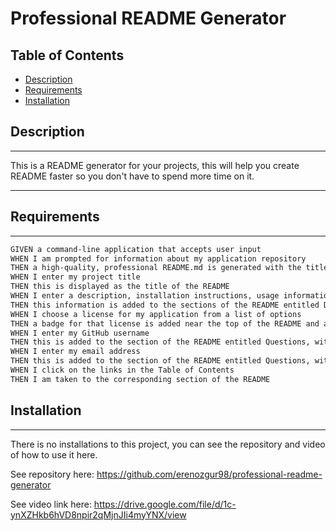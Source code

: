 # **Professional README Generator**

## Table of Contents

* [Description](#description)
* [Requirements](#requirements)
* [Installation](#installation)

## Description
---

This is a README generator for your projects, this will help you create README faster so you don't have to spend more time on it.

---



## Requirements
---
```md
GIVEN a command-line application that accepts user input
WHEN I am prompted for information about my application repository
THEN a high-quality, professional README.md is generated with the title of my project and sections entitled Description, Table of Contents, Installation, Usage, License, Contributing, Tests, and Questions
WHEN I enter my project title
THEN this is displayed as the title of the README
WHEN I enter a description, installation instructions, usage information, contribution guidelines, and test instructions
THEN this information is added to the sections of the README entitled Description, Installation, Usage, Contributing, and Tests
WHEN I choose a license for my application from a list of options
THEN a badge for that license is added near the top of the README and a notice is added to the section of the README entitled License that explains which license the application is covered under
WHEN I enter my GitHub username
THEN this is added to the section of the README entitled Questions, with a link to my GitHub profile
WHEN I enter my email address
THEN this is added to the section of the README entitled Questions, with instructions on how to reach me with additional questions
WHEN I click on the links in the Table of Contents
THEN I am taken to the corresponding section of the README
```

## Installation
---
There is no installations to this project, you can see the repository and video of how to use it here.

See repository here: https://github.com/erenozgur98/professional-readme-generator

See video link here: https://drive.google.com/file/d/1c-ynXZHkb6hVD8npir2qMjnJIi4myYNX/view
